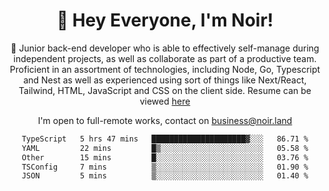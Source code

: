 <div align="center">

<h1 align="center">👋 Hey Everyone, I'm Noir! </h1>
  
<p>
  
 🎉 Junior back-end developer who is able to effectively self-manage during independent projects, as well as collaborate as part of a productive team. Proficient in an assortment of technologies, including Node, Go, Typescript and Nest as well as experienced using sort of things like Next/React, Tailwind, HTML, JavaScript and CSS on the client side. Resume can be viewed [here](https://cdn.noir.land/resume)

</p>
   
<p align="center">

  I'm open to full-remote works, contact on [business@noir.land](mailto:business@noir.land) 
 
 </p>
   

  
<!--START_SECTION:waka-->

```txt
TypeScript   5 hrs 47 mins   █████████████████████▓░░░   86.71 %
YAML         22 mins         █▒░░░░░░░░░░░░░░░░░░░░░░░   05.58 %
Other        15 mins         █░░░░░░░░░░░░░░░░░░░░░░░░   03.76 %
TSConfig     7 mins          ▒░░░░░░░░░░░░░░░░░░░░░░░░   01.90 %
JSON         5 mins          ▒░░░░░░░░░░░░░░░░░░░░░░░░   01.40 %
```

<!--END_SECTION:waka-->
